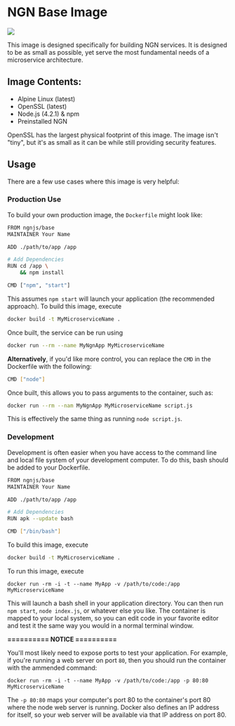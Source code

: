 # NGN Base Image

[![](https://badge.imagelayers.io/ngnjs/base:latest.svg)](https://imagelayers.io/?images=ngnjs/base:latest 'Get your own badge on imagelayers.io')

This image is designed specifically for building NGN services. It is designed to be as small as possible, yet serve the most fundamental needs of a microservice architecture. 

## Image Contents: 

 - Alpine Linux (latest)
 - OpenSSL (latest)
 - Node.js (4.2.1) & npm
 - Preinstalled NGN

OpenSSL has the largest physical footprint of this image. The image isn't
"tiny", but it's as small as it can be while still providing security
features.

## Usage

There are a few use cases where this image is very helpful:

### Production Use

To build your own production image, the `Dockerfile` might look like:

```sh
FROM ngnjs/base
MAINTAINER Your Name

ADD ./path/to/app /app

# Add Dependencies
RUN cd /app \
    && npm install

CMD ["npm", "start"]
```

This assumes `npm start` will launch your application (the recommended approach). 
To build this image, execute

```sh
docker build -t MyMicroserviceName .
```

Once built, the service can be run using

```sh
docker run --rm --name MyNgnApp MyMicroserviceName
```

**Alternatively**, if you'd like more control, you can replace the `CMD`
in the Dockerfile with the following:

```sh
CMD ["node"]
```

Once built, this allows you to pass arguments to the container, such as:

```sh
docker run --rm --nam MyNgnApp MyMicroserviceName script.js
```

This is effectively the same thing as running `node script.js`.

### Development

Development is often easier when you have access to the command line and
local file system of your development computer. To do this, bash should be 
added to your Dockerfile.

```sh
FROM ngnjs/base
MAINTAINER Your Name

ADD ./path/to/app /app

# Add Dependencies
RUN apk --update bash

CMD ["/bin/bash"]
```

To build this image, execute

```sh
docker build -t MyMicroserviceName .
```

To run this image, execute

```
docker run -rm -i -t --name MyApp -v /path/to/code:/app MyMicroserviceName
```

This will launch a bash shell in your application directory. You can then
run `npm start`, `node index.js`, or whatever else you like. The container
is mapped to your local system, so you can edit code in your favorite editor
and test it the same way you would in a normal terminal window.

**========== NOTICE ==========**

You'll most likely need to expose ports to test your application. For example,
if you're running a web server on port `80`, then you should run the container
with the ammended command:

```
docker run -rm -i -t --name MyApp -v /path/to/code:/app -p 80:80 MyMicroserviceName
```

The `-p 80:80` maps your computer's port 80 to the container's port 80 where
the node web server is running. Docker also defines an IP address for itself,
so your web server will be available via that IP address on port 80.
